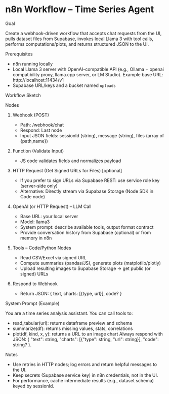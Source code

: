 # n8n Workflow – Time Series Agent

Goal

Create a webhook-driven workflow that accepts chat requests from the UI, pulls dataset files from Supabase, invokes local Llama 3 with tool calls, performs computations/plots, and returns structured JSON to the UI.

Prerequisites
- n8n running locally
- Local Llama 3 server with OpenAI-compatible API (e.g., Ollama + openai compatibility proxy, llama.cpp server, or LM Studio). Example base URL: http://localhost:11434/v1
- Supabase URL/keys and a bucket named `uploads`

Workflow Sketch

Nodes
1) Webhook (POST)
   - Path: /webhook/chat
   - Respond: Last node
   - Input JSON fields: sessionId (string), message (string), files (array of {path,name})

2) Function (Validate Input)
   - JS code validates fields and normalizes payload

3) HTTP Request (Get Signed URLs for Files) [optional]
   - If you prefer to sign URLs via Supabase REST: use service role key (server-side only)
   - Alternative: Directly stream via Supabase Storage (Node SDK in Code node)

4) OpenAI (or HTTP Request) – LLM Call
   - Base URL: your local server
   - Model: llama3
   - System prompt: describe available tools, output format contract
   - Provide conversation history from Supabase (optional) or from memory in n8n

5) Tools – Code/Python Nodes
   - Read CSV/Excel via signed URL
   - Compute summaries (pandas/JS), generate plots (matplotlib/plotly)
   - Upload resulting images to Supabase Storage → get public (or signed) URLs

6) Respond to Webhook
   - Return JSON: { text, charts: [{type, url}], code? }

System Prompt (Example)

You are a time series analysis assistant. You can call tools to:
- read_tabular(url): returns dataframe preview and schema
- summarize(df): returns missing values, stats, correlations
- plot(df, kind, x, y): returns a URL to an image chart
Always respond with JSON: { "text": string, "charts": [{"type": string, "url": string}], "code": string? }.

Notes
- Use retries in HTTP nodes; log errors and return helpful messages to the UI.
- Keep secrets (Supabase service key) in n8n credentials, not in the UI.
- For performance, cache intermediate results (e.g., dataset schema) keyed by sessionId.


